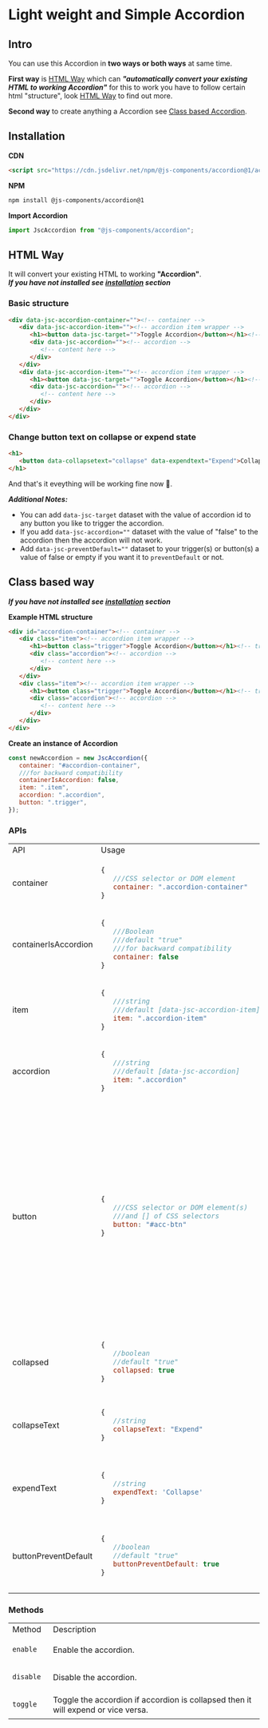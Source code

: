 # Light weight and Simple Accordion

## Intro
You can use this Accordion in **two ways or both ways** at same time.  

**First way** is [HTML Way](#html-way) which can ***"automatically convert your existing HTML to working Accordion"*** for this to work you have to follow certain html "structure", look [HTML Way](#html-way) to find out more.  

**Second way** to create anything a Accordion see [Class based Accordion](#class-based-way).


## Installation
**CDN**
```html
<script src="https://cdn.jsdelivr.net/npm/@js-components/accordion@1/accordion.min.js"></script>
```

**NPM**
```bash
npm install @js-components/accordion@1
```
**Import Accordion**
```javascript
import JscAccordion from "@js-components/accordion";
```

## HTML Way
It will convert your existing HTML to working **"Accordion"**.  
***If you have not installed see [installation](#installation) section***

### Basic structure

```html
<div data-jsc-accordion-container=""><!-- container -->
   <div data-jsc-accordion-item=""><!-- accordion item wrapper -->
      <h1><button data-jsc-target="">Toggle Accordion</button></h1><!-- trigger -->
      <div data-jsc-accordion=""><!-- accordion -->
         <!-- content here -->
      </div>
   </div>
   <div data-jsc-accordion-item=""><!-- accordion item wrapper -->
      <h1><button data-jsc-target="">Toggle Accordion</button></h1><!-- trigger -->
      <div data-jsc-accordion=""><!-- accordion -->
         <!-- content here -->
      </div>
   </div>
</div>
```

### Change button text on collapse or expend state
```html
<h1>
   <button data-collapsetext="collapse" data-expendtext="Expend">Collapse</button>
</h1>
```

And that's it eveything will be working fine now 🎉.

***Additional Notes:***
* You can add `data-jsc-target` dataset with the value of accordion id to any button you like to trigger the accordion.
* If you add `data-jsc-accordion=""` dataset with the value of "false" to the accordion then the accordion will not work.
* Add ``data-jsc-preventDefault=""`` dataset to your trigger(s) or button(s) a value of false or empty if you want it to ``preventDefault`` or not.


## Class based way
***If you have not installed see [installation](#installation) section***

**Example HTML structure**

```html
<div id="accordion-container"><!-- container -->
   <div class="item"><!-- accordion item wrapper -->
      <h1><button class="trigger">Toggle Accordion</button></h1><!-- trigger -->
      <div class="accordion"><!-- accordion -->
         <!-- content here -->
      </div>
   </div>
   <div class="item"><!-- accordion item wrapper -->
      <h1><button class="trigger">Toggle Accordion</button></h1><!-- trigger -->
      <div class="accordion"><!-- accordion -->
         <!-- content here -->
      </div>
   </div>
</div>
```

**Create an instance of Accordion**

```javascript
const newAccordion = new JscAccordion({	
   container: "#accordion-container",
   ///for backward compatibility
   containerIsAccordion: false,
   item: ".item",
   accordion: ".accordion",
   button: ".trigger",
});
```

### APIs
<table>
<tr>
<td> API </td> <td> Usage </td> <td> Description </td>
</tr>
<tr>
<td> container </td>
<td>
   
```javascript
{
   ///CSS selector or DOM element
   container: ".accordion-container"
}
```
<td>Container which has all the accordions inside.</td>
</td>
</tr>  
<tr>
<td> containerIsAccordion </td>
<td>

```javascript
{
   ///Boolean
   ///default "true"
   ///for backward compatibility
   container: false
}
```
<td>If true then the whole container will be an Accordion.</td>
</td>
</tr>
<tr>
<td> item </td>
<td>

```javascript
{
   ///string
   ///default [data-jsc-accordion-item]
   item: ".accordion-item"
}
```
<td>Accordion item wrapper selector. It has to wrap each accordion in it.</td>
</td>
</tr>
<tr>
<td> accordion </td>
<td>

```javascript
{
   ///string
   ///default [data-jsc-accordion]
   item: ".accordion"
}
```
<td>Selector which will be an accordion.</td>
</td>
</tr>
<tr>
<td> button </td>
<td>
   
```javascript
{
   ///CSS selector or DOM element(s) 
   ///and [] of CSS selectors
   button: "#acc-btn"
}
```
</td>
<td>You can use single selector as a accordion toggle button or collection of HTML element in array or DOM elements nodes.  

**Note**: you can use either multiple values of DOM query string selector or DOM elements nodes, not both at same time as button property value.</td>
</tr>
<tr>
<td> collapsed </td>
<td>
   
```javascript
{
   //boolean
   //default "true"
   collapsed: true
}
```
</td>
<td>Whether you want accordion to be collapsed or not, default is true.</td>
</tr>
<tr>
<td> collapseText </td>
<td>
   
```javascript
{
   //string
   collapseText: "Expend"
}
```
</td>
<td>If accordion is collapsed then the text of button can be replace by this property value.</td>
</tr>
<tr>
<td> expendText </td>
<td>
   
```javascript
{
   //string
   expendText: 'Collapse'
}
```
</td>
<td>If accordion is expended then the text of button can be replace by this property value.</td>
</tr>
<tr>
<td> buttonPreventDefault </td>
<td>

```javascript
{
   //boolean
   //default "true"
   buttonPreventDefault: true
}
```
</td>
<td>Whether if you want the accordion 'button' to PreventDefault.
Default value is true.</td>
</tr>
</table>  

### Methods
<table>
<tr>
<td> Method </td> <td> Description </td>
</tr>
<tr>
<td>
   
```javascript
enable 
```
</td>
<td>Enable the accordion.</td>
</tr>
<tr>
<td>
   
```javascript
disable 
```
</td>
<td>Disable the accordion.</td>
</tr>
<tr>
<td>
   
```javascript
toggle
```
 </td>
<td>Toggle the accordion if accordion is collapsed then it will expend or vice versa.</td>
</tr>
</table>  

